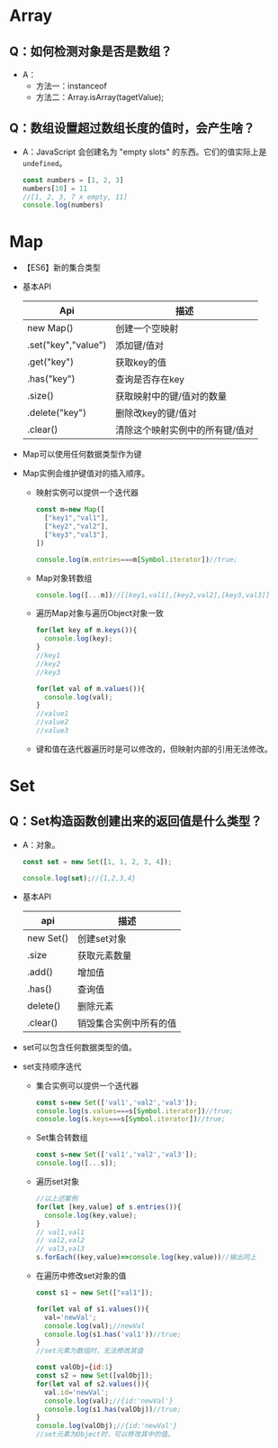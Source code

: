 # Array

## Q：如何检测对象是否是数组？

* A：
  * 方法一：instanceof
  * 方法二：Array.isArray(tagetValue);

## Q：数组设置超过数组长度的值时，会产生啥？

* A：JavaScript 会创建名为 "empty slots" 的东西。它们的值实际上是 `undefined`。

  ````javascript
  const numbers = [1, 2, 3]
  numbers[10] = 11
  //[1, 2, 3, 7 x empty, 11]
  console.log(numbers)
  ````

  

# Map

* 【ES6】新的集合类型

* 基本API

  | Api                 | 描述                            |
  | ------------------- | ------------------------------- |
  | new Map()           | 创建一个空映射                  |
  | .set("key","value") | 添加键/值对                     |
  | .get("key")         | 获取key的值                     |
  | .has("key")         | 查询是否存在key                 |
  | .size()             | 获取映射中的键/值对的数量       |
  | .delete("key")      | 删除改key的键/值对              |
  | .clear()            | 清除这个映射实例中的所有键/值对 |

* Map可以使用任何数据类型作为键

* Map实例会维护键值对的插入顺序。

  * 映射实例可以提供一个迭代器

    ````javascript
    const m=new Map([
      ["key1","val1"],
      ["key2","val2"],
      ["key3","val3"],
    ])
    
    console.log(m.entries===m[Symbol.iterator])//true;
    ````

  * Map对象转数组

    ````javascript
    console.log([...m])//[[key1,val1],[key2,val2],[key3,val3]]
    ````

  * 遍历Map对象与遍历Object对象一致

    ````javascript
    for(let key of m.keys()){
      console.log(key);
    }
    //key1
    //key2
    //key3
    
    for(let val of m.values()){
      console.log(val);
    }
    //value1
    //value2
    //value3
    ````

  * 键和值在迭代器遍历时是可以修改的，但映射内部的引用无法修改。

    

# Set

## Q：Set构造函数创建出来的返回值是什么类型？

* A：对象。

  ````javascript
  const set = new Set([1, 1, 2, 3, 4]);
  
  console.log(set);//{1,2,3,4}
  ````

  

* 基本API

  | api       | 描述                   |
  | --------- | ---------------------- |
  | new Set() | 创建set对象            |
  | .size     | 获取元素数量           |
  | .add()    | 增加值                 |
  | .has()    | 查询值                 |
  | delete()  | 删除元素               |
  | .clear()  | 销毁集合实例中所有的值 |

* set可以包含任何数据类型的值。

* set支持顺序迭代

  * 集合实例可以提供一个迭代器

    ````javascript
    const s=new Set(['val1','val2','val3']);
    console.log(s.values===s[Symbol.iterator])//true;
    console.log(s.keys===s[Symbol.iterator])//true;
    ````

  * Set集合转数组

    ````javascript
    const s=new Set(['val1','val2','val3']);
    console.log([...s]);
    ````

  * 遍历set对象

    ````javascript
    //以上述案例
    for(let [key,value] of s.entries()){
      console.log(key,value);
    }
    // val1,val1
    // val2,val2
    // val3,val3
    s.forEach((key,value)=>console.log(key,value))//输出同上
    ````

  * 在遍历中修改set对象的值

    ````javascript
    const s1 = new Set(["val1"]);
    
    for(let val of s1.values()){
      val='newVal';
      console.log(val);//newVal
      console.log(s1.has('val1'))//true;
    }
    //set元素为数组时，无法修改其值
    
    const valObj={id:1}
    const s2 = new Set([valObj]);
    for(let val of s2.values()){
      val.id='newVal';
      console.log(val);//{id:'newVal'}
      console.log(s1.has(valObj))//true;
    }
    console.log(valObj);//{id:'newVal'}
    //set元素为Object时，可以修改其中的值。
    ````

    